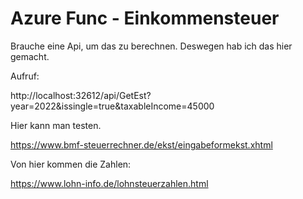 # Azure Func - Einkommensteuer

Brauche eine Api, um das zu berechnen. Deswegen hab ich das hier gemacht.

Aufruf:

http://localhost:32612/api/GetEst?year=2022&issingle=true&taxableIncome=45000


Hier kann man testen.

https://www.bmf-steuerrechner.de/ekst/eingabeformekst.xhtml

Von hier kommen die Zahlen:

https://www.lohn-info.de/lohnsteuerzahlen.html

